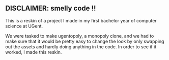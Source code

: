 ## DISCLAIMER: smelly code !!

This is a reskin of a project I made in my first bachelor year of computer science at UGent.


We were tasked to make ugentopoly, a monopoly clone, and we had to make sure that it would be pretty easy to change the look by only swapping out the assets and hardly doing anything in the code. In order to see if it worked, I made this reskin.



